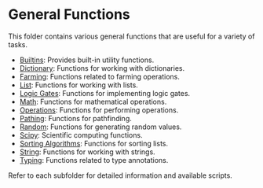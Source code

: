 # General Functions

This folder contains various general functions that are useful for a variety of tasks.

- [Builtins](./builtins/): Provides built-in utility functions.
- [Dictionary](./dictionary/): Functions for working with dictionaries.
- [Farming](./farming/): Functions related to farming operations.
- [List](./list/): Functions for working with lists.
- [Logic Gates](./logic_gates/): Functions for implementing logic gates.
- [Math](./math/): Functions for mathematical operations.
- [Operations](./operations/): Functions for performing operations.
- [Pathing](./pathing/): Functions for pathfinding.
- [Random](./random/): Functions for generating random values.
- [Scipy](./scipy/): Scientific computing functions.
- [Sorting Algorithms](./sorting/): Functions for sorting lists.
- [String](./string/): Functions for working with strings.
- [Typing](./typing/): Functions related to type annotations.

Refer to each subfolder for detailed information and available scripts.
